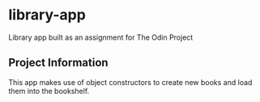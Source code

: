 # library-app
Library app built as an assignment for The Odin Project 

## Project Information
This app makes use of object constructors to create new books and load them into the bookshelf. 